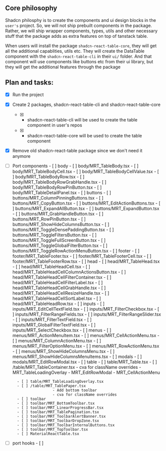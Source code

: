 ## Core philosophy
Shadcn philosphy is to create the components and ui design blocks in the `user's` project. So, we will not ship prebuilt components in the package. Rather, we will ship wrapper components, types, utils and other necessary stuff that the package adds as extra features on top of tanstack table.

When users will install the package `shadcn-react-table-core`, they will get all the additional capablities, utils etc. They will create the DataTable component with the `shadcn-react-table-cli` in their `ui/` folder. And that component will use components like buttons etc from their ui library, but they will get the additional features through the package

## Plan and tasks:
- [x]  Run the project
- [x] Create 2 packages, shadcn-react-table-cli and shadcn-react-table-core
    - [x] - shadcn-react-table-cli will be used to create the table component in user's repos
    - [x] - shadcn-react-table-core will be used to create the table component
- [x] Remove old shadcn-react-table package since we don't need it anymore
- [ ] Port components
        - [ ] body
        - [ ] body/MRT_TableBody.tsx
        - [ ] body/MRT_TableBodyCell.tsx
        - [ ] body/MRT_TableBodyCellValue.tsx
        - [ ] body/MRT_TableBodyRow.tsx
        - [ ] body/MRT_TableBodyRowGrabHandle.tsx
        - [ ] body/MRT_TableBodyRowPinButton.tsx
        - [ ] body/MRT_TableDetailPanel.tsx
        - [ ] buttons
        - [ ] buttons/MRT_ColumnPinningButtons.tsx
        - [ ] buttons/MRT_CopyButton.tsx
        - [ ] buttons/MRT_EditActionButtons.tsx
        - [ ] buttons/MRT_ExpandAllButton.tsx
        - [ ] buttons/MRT_ExpandButton.tsx
        - [ ] buttons/MRT_GrabHandleButton.tsx
        - [ ] buttons/MRT_RowPinButton.tsx
        - [ ] buttons/MRT_ShowHideColumnsButton.tsx
        - [ ] buttons/MRT_ToggleDensePaddingButton.tsx
        - [ ] buttons/MRT_ToggleFiltersButton.tsx
        - [ ] buttons/MRT_ToggleFullScreenButton.tsx
        - [ ] buttons/MRT_ToggleGlobalFilterButton.tsx
        - [ ] buttons/MRT_ToggleRowActionMenuButton.tsx
        - [ ] footer
        - [ ] footer/MRT_TableFooter.tsx
        - [ ] footer/MRT_TableFooterCell.tsx
        - [ ] footer/MRT_TableFooterRow.tsx
        - [ ] head
        - [ ] head/MRT_TableHead.tsx
        - [ ] head/MRT_TableHeadCell.tsx
        - [ ] head/MRT_TableHeadCellColumnActionsButton.tsx
        - [ ] head/MRT_TableHeadCellFilterContainer.tsx
        - [ ] head/MRT_TableHeadCellFilterLabel.tsx
        - [ ] head/MRT_TableHeadCellGrabHandle.tsx
        - [ ] head/MRT_TableHeadCellResizeHandle.tsx
        - [ ] head/MRT_TableHeadCellSortLabel.tsx
        - [ ] head/MRT_TableHeadRow.tsx
        - [ ] inputs
        - [ ] inputs/MRT_EditCellTextField.tsx
        - [ ] inputs/MRT_FilterCheckbox.tsx
        - [ ] inputs/MRT_FilterRangeFields.tsx
        - [ ] inputs/MRT_FilterRangeSlider.tsx
        - [ ] inputs/MRT_FilterTextField.tsx
        - [ ] inputs/MRT_GlobalFilterTextField.tsx
        - [ ] inputs/MRT_SelectCheckbox.tsx
        - [ ] menus
        - [ ] menus/MRT_ActionMenuItem.tsx
        - [ ] menus/MRT_CellActionMenu.tsx
        - [ ] menus/MRT_ColumnActionMenu.tsx
        - [ ] menus/MRT_FilterOptionMenu.tsx
        - [ ] menus/MRT_RowActionMenu.tsx
        - [ ] menus/MRT_ShowHideColumnsMenu.tsx
        - [ ] menus/MRT_ShowHideColumnsMenuItems.tsx
        - [ ] modals
        - [ ] modals/MRT_EditRowModal.tsx
        - [ ] table
        - [ ] table/MRT_Table.tsx
        - [ ] /table/MRT_TableContainer.tsx
                        - cva for className overrides
                        - MRT_TableLoadingOverlay
                        - MRT_EditRowModal
                        - MRT_CellActionMenu
 
        - [ ] table/MRT_TableLoadingOverlay.tsx
        - [ ] /table/MRT_TablePaper.tsx
                        - Add bottom toolbar
                        - cva for className overrides
        - [ ] toolbar
        - [ ] toolbar/MRT_BottomToolbar.tsx
        - [ ] toolbar/MRT_LinearProgressBar.tsx
        - [ ] toolbar/MRT_TablePagination.tsx
        - [ ] toolbar/MRT_ToolbarAlertBanner.tsx
        - [ ] toolbar/MRT_ToolbarDropZone.tsx
        - [ ] toolbar/MRT_ToolbarInternalButtons.tsx
        - [ ] toolbar/MRT_TopToolbar.tsx
        - [ ] MaterialReactTable.tsx
- [ ] port hooks
        - [ ]
